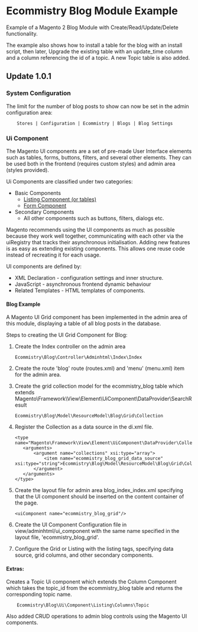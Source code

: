 # Ecommistry Blog Module Example

Example of a Magento 2 Blog Module with Create/Read/Update/Delete functionality.

The example also shows how to install a table for the blog with an install
script, then later, Upgrade the existing table with an update_time column 
and a column referencing the id of a topic. A new Topic table is also added. 

## Update 1.0.1

### System Configuration
The limit for the number of blog posts to show can now be set in the admin 
configuration area:

        Stores | Configuration | Ecommistry | Blogs | Blog Settings

### Ui Component

The Magento UI components are a set of pre-made User Interface elements such as
tables, forms, buttons, filters, and several other elements. They can be used
both in the frontend (requires custom styles) and admin area (styles provided). 

Ui Components are classified under two categories:
* Basic Components
    * [Listing Component (or tables)](https://devdocs.magento.com/guides/v2.2/ui_comp_guide/components/ui-listing-grid.html)
    * [Form Component](https://devdocs.magento.com/guides/v2.2/ui_comp_guide/components/ui-form.html)
 * Secondary Components
    * All other components such as buttons, filters, dialogs etc.
 
 Magento recommends using the UI components as much as possible because they 
 work well together, communicating with each other via the uiRegistry that tracks 
 their asynchronous initialisation. Adding new features is as easy as extending 
 existing components. This allows one reuse code instead of recreating it for 
 each usage.  
 
 UI components are defined by:
  * XML Declaration - configuration settings and inner structure.
  * JavaScript - asynchronous frontend dynamic behaviour 
  * Related Templates - HTML templates of components. 
  
 #### Blog Example
 
 A Magento UI Grid component has been implemented in the admin area of this module,
 displaying a table of all blog posts in the database. 
 
 Steps to creating the UI Grid Component for Blog:
 1. Create the Index controller on the admin area
  
        Ecommistry\Blog\Controller\Adminhtml\Index\Index 
 
 2. Create the route 'blog' route (routes.xml) and 'menu' (menu.xml) item for 
    the admin area.
 
 3. Create the grid collection model for the ecommistry_blog table which extends 
    Magento\Framework\View\Element\UiComponent\DataProvider\SearchResult
 
        Ecommistry\Blog\Model\ResourceModel\Blog\Grid\Collection
 
 4. Register the Collection as a data source in the di.xml file.
     ```
    <type name="Magento\Framework\View\Element\UiComponent\DataProvider\CollectionFactory">
        <arguments>
            <argument name="collections" xsi:type="array">
                <item name="ecommistry_blog_grid_data_source" xsi:type="string">Ecommistry\Blog\Model\ResourceModel\Blog\Grid\Collection</item>
            </argument>
        </arguments>
    </type>
     ```
 5. Create the layout file for admin area blog_index_index.xml specifying that the UI component
    should be inserted on the content container of the page. 
    
        <uiComponent name="ecommistry_blog_grid"/>
 
 6. Create the UI Component Configuration file in view/adminhtml/ui_component
    with the same name specified in the layout file, 'ecommistry_blog_grid'.        
 
 7. Configure the Grid or Listing with the listing tags, specifying data source,
    grid columns, and other secondary components.
    
 #### Extras:
 Creates a Topic Ui component which extends the Column Component which takes 
 the topic_id from the ecommistry_blog table and returns the corresponding topic 
 name. 
 
        Ecommistry\Blog\Ui\Component\Listing\Columns\Topic
        
 Also added CRUD operations to admin blog controls using the Magento UI components. 